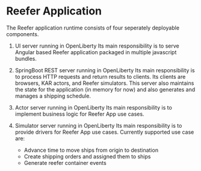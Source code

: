 # Reefer Application

The Reefer application runtime consists of four seperately deployable components.  

1. UI server running in OpenLiberty
Its main responsibility is to serve Angular based Reefer application packaged in multiple javascript bundles.

2. SpringBoot REST server running in OpenLiberty
Its main responsibility is to process HTTP requests and return results to clients. Its clients are browsers, KAR actors, and Reefer simulators. This server also maintains the state for the application (in memory for now) and also generates and manages a shipping schedule.

3. Actor server running in OpenLiberty
Its main responsibility is to implement business logic for Reefer App use cases.

4. Simulator server running in OpenLiberty
Its main responsibility is to provide drivers for Reefer App use cases. Currently supported use case are:
   * Advance time to move ships from origin to destination
   * Create shipping orders and assigned them to ships
   * Generate reefer container events   